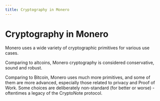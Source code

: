 ```yaml
---
title: Cryptography in Monero
---
```

# Cryptography in Monero 

Monero uses a wide variety of cryptographic primitives for various use cases.

Comparing to altcoins, Monero cryptography is considered conservative, sound and robust.

Comparing to Bitcoin, Monero uses much more primitives, and some of them are more advanced, especially those related to privacy and Proof of Work.
Some choices are deliberately non-standard (for better or worse) - oftentimes a legacy of the CryptoNote protocol.
